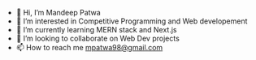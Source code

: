 - 👋 Hi, I’m Mandeep Patwa
- 👀 I’m interested in Competitive Programming and Web developement
- 🌱 I’m currently learning MERN stack and Next.js
- 💞️ I’m looking to collaborate on Web Dev projects
- 📫 How to reach me mpatwa98@gmail.com

<!---
mpatwa98/mpatwa98 is a ✨ special ✨ repository because its `README.md` (this file) appears on your GitHub profile.
You can click the Preview link to take a look at your changes.
--->
